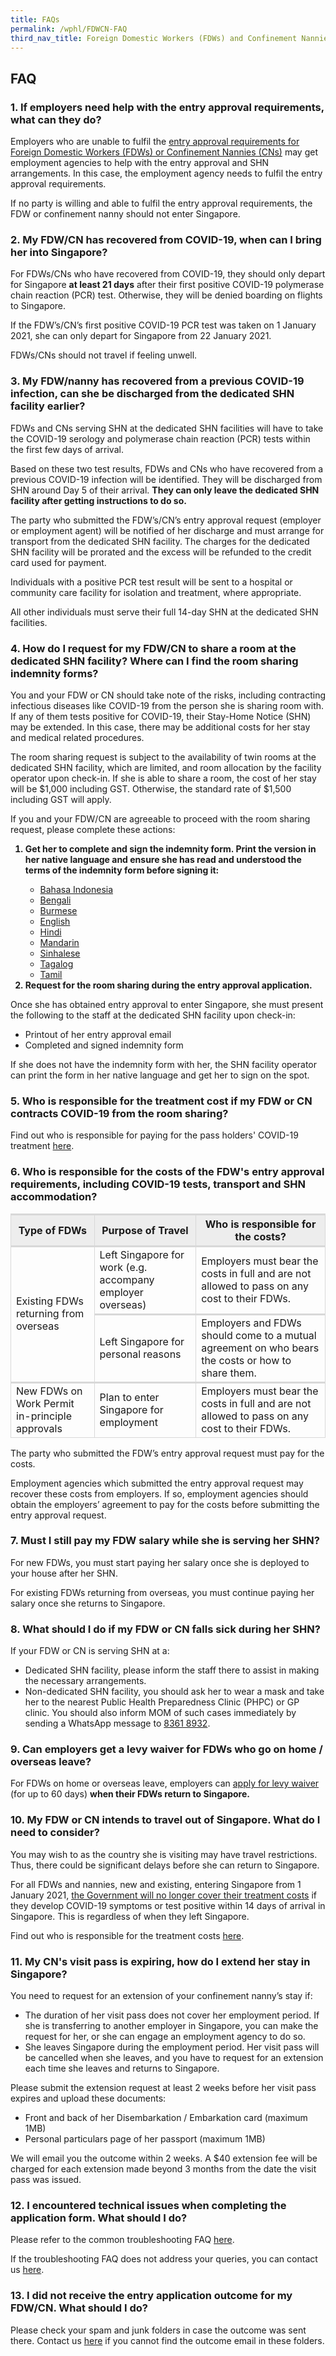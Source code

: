 ```yaml
---
title: FAQs
permalink: /wphl/FDWCN-FAQ
third_nav_title: Foreign Domestic Workers (FDWs) and Confinement Nannies (CNs)
---
```


## FAQ

### 1. If employers need help with the entry approval requirements, what can they do?

Employers who are unable to fulfil the [entry approval requirements for Foreign Domestic Workers (FDWs) or Confinement Nannies (CNs)](/wphl/fdwcn-additional-responsibilities) may get employment agencies to help with the entry approval and SHN arrangements. In this case, the employment agency needs to fulfil the entry approval requirements.

If no party is willing and able to fulfil the entry approval requirements, the FDW or confinement nanny should not enter Singapore.

### 2. My FDW/CN has recovered from COVID-19, when can I bring her into Singapore?
For FDWs/CNs who have recovered from COVID-19, they should only depart for Singapore **at least 21 days** after their first positive COVID-19 polymerase chain reaction (PCR) test. Otherwise, they will be denied boarding on flights to Singapore.

If the FDW’s/CN’s first positive COVID-19 PCR test was taken on 1 January 2021, she can only depart for Singapore from 22 January 2021.

FDWs/CNs should not travel if feeling unwell. 

### 3. My FDW/nanny has recovered from a previous COVID-19 infection, can she be discharged from the dedicated SHN facility earlier?
FDWs and CNs serving SHN at the dedicated SHN facilities will have to take the COVID-19 serology and polymerase chain reaction (PCR) tests within the first few days of arrival.

Based on these two test results, FDWs and CNs who have recovered from a previous COVID-19 infection will be identified. They will be discharged from SHN around Day 5 of their arrival. **They can only leave the dedicated SHN facility after getting instructions to do so.** 

The party who submitted the FDW’s/CN’s entry approval request (employer or employment agent) will be notified of her discharge and must arrange for transport from the dedicated SHN facility. The charges for the dedicated SHN facility will be prorated and the excess will be refunded to the credit card used for payment. 

Individuals with a positive PCR test result will be sent to a hospital or community care facility for isolation and treatment, where appropriate. 

All other individuals must serve their full 14-day SHN at the dedicated SHN facilities. 

### 4. How do I request for my FDW/CN to share a room at the dedicated SHN facility? Where can I find the room sharing indemnity forms?

You and your FDW or CN should take note of the risks, including contracting infectious diseases like COVID-19 from the person she is sharing room with. If any of them tests positive for COVID-19, their Stay-Home Notice (SHN) may be extended. In this case, there may be additional costs for her stay and medical related procedures.

The room sharing request is subject to the availability of twin rooms at the dedicated SHN facility, which are limited, and room allocation by the facility operator upon check-in. If she is able to share a room, the cost of her stay will be $1,000 including GST. Otherwise, the standard rate of $1,500 including GST will apply.

If you and your FDW/CN are agreeable to proceed with the room sharing request, please complete these actions:

<ol>
<b><li>Get her to complete and sign the indemnity form. Print the version in her native language and ensure she has read and understood the terms of the indemnity form before signing it:</li></b>
<ul>
<li><a href="https://www.mom.gov.sg/-/media/mom/documents/covid-19/letter-of-declaration-and-indemnity-for-shn-room-sharing-bahasa-indonesia.pdf?la=en&hash=63C8D9B962DE71330F0A7B6046CDD8B8" target="_blank">Bahasa Indonesia</a></li>
<li><a href="https://www.mom.gov.sg/-/media/mom/documents/covid-19/letter-of-declaration-and-indemnity-for-shn-room-sharing-bengali.pdf?la=en&hash=8236BA141ED09911A1D4F1C521A8F09C" target="_blank">Bengali</a></li>
   <li><a href="https://www.mom.gov.sg/-/media/mom/documents/covid-19/letter-of-declaration-and-indemnity-for-shn-room-sharing-burmese.pdf?la=en&hash=6F9147F73011443D33BD7EFBB1AEC886" target="_blank">Burmese</a></li>
   <li><a href="https://www.mom.gov.sg/-/media/mom/documents/covid-19/letter-of-declaration-and-indemnity-for-shn-room-sharing-english.pdf?la=en&hash=E3128662C08792D9477A6E90DEE1CE09" target="_blank">English</a></li>
   <li><a href="https://www.mom.gov.sg/-/media/mom/documents/covid-19/letter-of-declaration-and-indemnity-for-shn-room-sharing-hindi.pdf?la=en&hash=DB23F7F02E88206A9E3F64BE8F962B89" target="_blank">Hindi</a></li>
   <li><a href="https://www.mom.gov.sg/-/media/mom/documents/covid-19/letter-of-declaration-and-indemnity-for-shn-room-sharing-mandarin.pdf?la=en&hash=F064A8698C4BDBEC21FD7D705695FC53" target="_blank">Mandarin</a></li>
   <li><a href="https://www.mom.gov.sg/-/media/mom/documents/covid-19/letter-of-declaration-and-indemnity-for-shn-room-sharing-sinhalese.pdf?la=en&hash=6E3C0210CDB1B58A85D113B33BDDF09F">Sinhalese</a></li>
   <li><a href="https://www.mom.gov.sg/-/media/mom/documents/covid-19/letter-of-declaration-and-indemnity-for-shn-room-sharing-tagalog.pdf?la=en&hash=613D73D0057EF096FE5C37C15E5029A6" target="_blank">Tagalog</a></li>
   <li><a href="https://www.mom.gov.sg/-/media/mom/documents/covid-19/letter-of-declaration-and-indemnity-for-shn-room-sharing-tamil.pdf?la=en&hash=266F452708B6E03AF24114C1D9C67434" target="_blank">Tamil</a></li>
</ul>
<b><li>Request for the room sharing during the entry approval application.</li></b>
</ol>

Once she has obtained entry approval to enter Singapore, she must present the following to the staff at the dedicated SHN facility upon check-in:
- Printout of her entry approval email
-	Completed and signed indemnity form

If she does not have the indemnity form with her, the SHN facility operator can print the form in her native language and get her to sign on the spot. 

### 5. Who is responsible for the treatment cost if my FDW or CN contracts COVID-19 from the room sharing?

Find out who is responsible for paying for the pass holders' COVID-19 treatment [here](https://www.mom.gov.sg/covid-19/frequently-asked-questions/eligible-claims-and-medical-benefits#who-is-responsible-for-paying-for-the-pass-holders-covid-19-treatment).

### 6. Who is responsible for the costs of the FDW's entry approval requirements, including COVID-19 tests, transport and SHN accommodation?

<table>
  <tr>
    <th style="border-top:3px solid #D8D8D8; border-left:1px solid #D8D8D8; border-right:1px solid #D8D8D8; background-color:#EDEDED">Type of FDWs</th>
    <th style="border-top:3px solid #D8D8D8; border-left:1px solid #D8D8D8; border-right:1px solid #D8D8D8; background-color:#EDEDED">Purpose of Travel</th>
    <th style="border-top:3px solid #D8D8D8; border-left:1px solid #D8D8D8; border-right:1px solid #D8D8D8; background-color:#EDEDED">Who is responsible for the costs?</th>
  </tr>
  <tr>
    <td rowspan="2" style="border-top:3px solid #D8D8D8; border-left:1px solid #D8D8D8; border-right:1px solid #D8D8D8;">Existing FDWs returning from overseas</td>
    <td style="border-top:3px solid #D8D8D8; border-left:1px solid #D8D8D8; border-right:1px solid #D8D8D8;">Left Singapore for work (e.g. accompany employer overseas)</td>
    <td style="border-top:3px solid #D8D8D8; border-left:1px solid #D8D8D8; border-right:1px solid #D8D8D8;">Employers must bear the costs in full and are not allowed to pass on any cost to their FDWs.</td>
  </tr>
  <tr>
    <td style="border-top:3px solid #D8D8D8; border-left:1px solid #D8D8D8; border-right:1px solid #D8D8D8;">Left Singapore for personal reasons</td>
    <td style="border-top:3px solid #D8D8D8; border-left:1px solid #D8D8D8; border-right:1px solid #D8D8D8;">Employers and FDWs should come to a mutual agreement on who bears the costs or how to share them.</td>
  </tr>
  <tr>
    <td style="border-top:3px solid #D8D8D8; border-left:1px solid #D8D8D8; border-right:1px solid #D8D8D8; border-bottom:1px solid #D8D8D8;">New FDWs on Work Permit in-principle approvals</td>
    <td style="border-top:3px solid #D8D8D8; border-left:1px solid #D8D8D8; border-right:1px solid #D8D8D8; border-bottom:1px solid #D8D8D8;">Plan to enter Singapore for employment</td>
    <td style="border-top:3px solid #D8D8D8; border-left:1px solid #D8D8D8; border-right:1px solid #D8D8D8; border-bottom:1px solid #D8D8D8;">Employers must bear the costs in full and are not allowed to pass on any cost to their FDWs.</td>
  </tr>
</table>
The party who submitted the FDW’s entry approval request must pay for the costs.
  
Employment agencies which submitted the entry approval request may recover these costs from employers. If so, employment agencies should obtain the employers’ agreement to pay for the costs before submitting the entry approval request.

### 7. Must I still pay my FDW salary while she is serving her SHN?

For new FDWs, you must start paying her salary once she is deployed to your house after her SHN.

For existing FDWs returning from overseas, you must continue paying her salary once she returns to Singapore.

### 8. What should I do if my FDW or CN falls sick during her SHN?

If your FDW or CN is serving SHN at a:
- Dedicated SHN facility, please inform the staff there to assist in making the necessary arrangements.
-	Non-dedicated SHN facility, you should ask her to wear a mask and take her to the nearest Public Health Preparedness Clinic (PHPC) or GP clinic. You should also inform MOM of such cases immediately by sending a WhatsApp message to <u>8361 8932</u>.

### 9. Can employers get a levy waiver for FDWs who go on home / overseas leave?
For FDWs on home or overseas leave, employers can [apply for levy waiver](https://www.cpf.gov.sg/eSvc/Web/Employer/MyRequestEmployer) (for up to 60 days) **when their FDWs return to Singapore.**

### 10. My FDW or CN intends to travel out of Singapore. What do I need to consider?
You may wish to as the country she is visiting may have travel restrictions. Thus, there could be significant delays before she can return to Singapore.

For all FDWs and nannies, new and existing, entering Singapore from 1 January 2021, [the Government will no longer cover their treatment costs](https://www.moh.gov.sg/news-highlights/details/updates-to-stay-home-notice-and-charging-policy-for-travellers) if they develop COVID-19 symptoms or test positive within 14 days of arrival in Singapore. This is regardless of when they left Singapore.

Find out who is responsible for the treatment costs [here](https://www.mom.gov.sg/covid-19/frequently-asked-questions/eligible-claims-and-medical-benefits#who-is-responsible-for-paying-for-the-pass-holders-covid-19-treatment).

### 11. My CN's visit pass is expiring, how do I extend her stay in Singapore?
You need to request for an extension of your confinement nanny’s stay if:
- The duration of her visit pass does not cover her employment period. If she is transferring to another employer in Singapore, you can make the request for her, or she can engage an employment agency to do so.
- She leaves Singapore during the employment period. Her visit pass will be cancelled when she leaves, and you have to request for an extension each time she leaves and returns to Singapore.

Please submit the extension request at least 2 weeks before her visit pass expires and upload these documents:
- Front and back of her Disembarkation / Embarkation card (maximum 1MB)
- Personal particulars page of her passport (maximum 1MB)

We will email you the outcome within 2 weeks. A $40 extension fee will be charged for each extension made beyond 3 months from the date the visit pass was issued.

### 12. I encountered technical issues when completing the application form. What should I do? 

Please refer to the common troubleshooting FAQ [here](/faq/tech). 

If the troubleshooting FAQ does not address your queries, you can contact us [here](https://service2.mom.gov.sg/efeedback/Forms/efeedback.aspx).

### 13. I did not receive the entry application outcome for my FDW/CN. What should I do? 

Please check your spam and junk folders in case the outcome was sent there. Contact us [here](https://service2.mom.gov.sg/efeedback/Forms/efeedback.aspx) if you cannot find the outcome email in these folders. 


